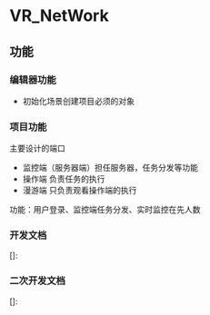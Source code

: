# VR_NetWork
## 功能

### 编辑器功能

* 初始化场景创建项目必须的对象

### 项目功能

主要设计的端口

* 监控端（服务器端）担任服务器，任务分发等功能
* 操作端 负责任务的执行
* 漫游端 只负责观看操作端的执行

功能：用户登录、监控端任务分发、实时监控在先人数

### 开发文档

[]: 



### 二次开发文档

[]: 

